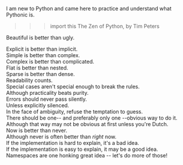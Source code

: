 I am new to Python and came here to practice and understand what Pythonic is.    

>>> import this
The Zen of Python, by Tim Peters     

Beautiful is better than ugly.     

Explicit is better than implicit.     
Simple is better than complex.     
Complex is better than complicated.     
Flat is better than nested.     
Sparse is better than dense.     
Readability counts.     
Special cases aren't special enough to break the rules.    
Although practicality beats purity.    
Errors should never pass silently.    
Unless explicitly silenced.    
In the face of ambiguity, refuse the temptation to guess.    
There should be one-- and preferably only one --obvious way to do it.    
Although that way may not be obvious at first unless you're Dutch.    
Now is better than never.    
Although never is often better than *right* now.     
If the implementation is hard to explain, it's a bad idea.    
If the implementation is easy to explain, it may be a good idea.    
Namespaces are one honking great idea -- let's do more of those!     
